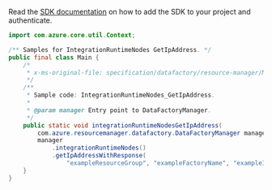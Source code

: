 Read the [SDK documentation](https://github.com/Azure/azure-sdk-for-java/blob/azure-resourcemanager-datafactory_1.0.0-beta.14/sdk/datafactory/azure-resourcemanager-datafactory/README.md) on how to add the SDK to your project and authenticate.

```java
import com.azure.core.util.Context;

/** Samples for IntegrationRuntimeNodes GetIpAddress. */
public final class Main {
    /*
     * x-ms-original-file: specification/datafactory/resource-manager/Microsoft.DataFactory/stable/2018-06-01/examples/IntegrationRuntimeNodes_GetIpAddress.json
     */
    /**
     * Sample code: IntegrationRuntimeNodes_GetIpAddress.
     *
     * @param manager Entry point to DataFactoryManager.
     */
    public static void integrationRuntimeNodesGetIpAddress(
        com.azure.resourcemanager.datafactory.DataFactoryManager manager) {
        manager
            .integrationRuntimeNodes()
            .getIpAddressWithResponse(
                "exampleResourceGroup", "exampleFactoryName", "exampleIntegrationRuntime", "Node_1", Context.NONE);
    }
}
```
